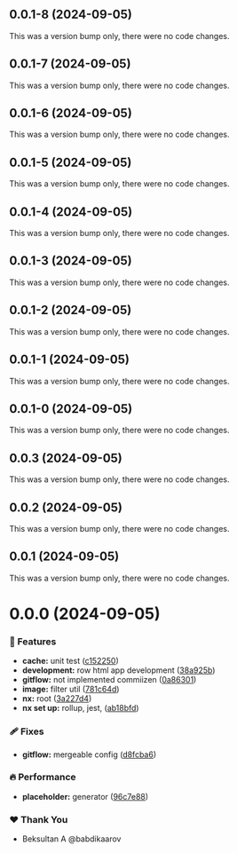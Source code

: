 ## 0.0.1-8 (2024-09-05)

This was a version bump only, there were no code changes.

## 0.0.1-7 (2024-09-05)

This was a version bump only, there were no code changes.

## 0.0.1-6 (2024-09-05)

This was a version bump only, there were no code changes.

## 0.0.1-5 (2024-09-05)

This was a version bump only, there were no code changes.

## 0.0.1-4 (2024-09-05)

This was a version bump only, there were no code changes.

## 0.0.1-3 (2024-09-05)

This was a version bump only, there were no code changes.

## 0.0.1-2 (2024-09-05)

This was a version bump only, there were no code changes.

## 0.0.1-1 (2024-09-05)

This was a version bump only, there were no code changes.

## 0.0.1-0 (2024-09-05)

This was a version bump only, there were no code changes.

## 0.0.3 (2024-09-05)

This was a version bump only, there were no code changes.

## 0.0.2 (2024-09-05)

This was a version bump only, there were no code changes.

## 0.0.1 (2024-09-05)

This was a version bump only, there were no code changes.

# 0.0.0 (2024-09-05)


### 🚀 Features

- **cache:** unit test ([c152250](https://github.com/babdikaarov/collagio/commit/c152250))
- **development:** row html app development ([38a925b](https://github.com/babdikaarov/collagio/commit/38a925b))
- **gitflow:** not implemented commiizen ([0a86301](https://github.com/babdikaarov/collagio/commit/0a86301))
- **image:** filter util ([781c64d](https://github.com/babdikaarov/collagio/commit/781c64d))
- **nx:** root ([3a227d4](https://github.com/babdikaarov/collagio/commit/3a227d4))
- **nx set up:** rollup, jest, ([ab18bfd](https://github.com/babdikaarov/collagio/commit/ab18bfd))

### 🩹 Fixes

- **gitflow:** mergeable config ([d8fcba6](https://github.com/babdikaarov/collagio/commit/d8fcba6))

### 🔥 Performance

- **placeholder:** generator ([96c7e88](https://github.com/babdikaarov/collagio/commit/96c7e88))

### ❤️  Thank You

- Beksultan A @babdikaarov